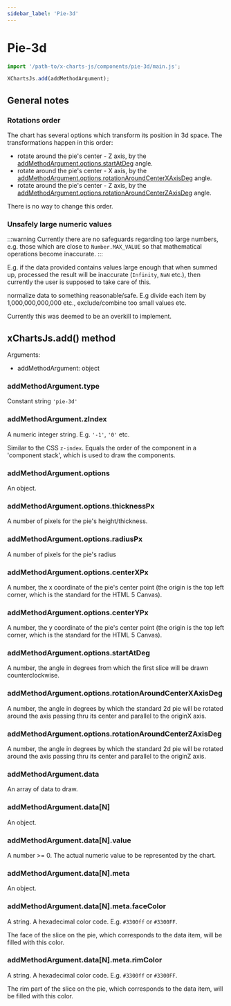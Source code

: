 ```yaml
---
sidebar_label: 'Pie-3d'
---
```


# Pie-3d

```js
import '/path-to/x-charts-js/components/pie-3d/main.js';

XChartsJs.add(addMethodArgument);
```

## General notes

### Rotations order

The chart has several options which transform its position in 3d space. The
transformations happen in this order:

- rotate around the pie's center - Z axis, by
the [addMethodArgument.options.startAtDeg](#addmethodargumentoptionsstartatdeg)
angle.
- rotate around the pie's center - X axis, by
the [addMethodArgument.options.rotationAroundCenterXAxisDeg](#addmethodargumentoptionsrotationaroundcenterxaxisdeg)
angle.
- rotate around the pie's center - Z axis, by
the [addMethodArgument.options.rotationAroundCenterZAxisDeg](#addmethodargumentoptionsrotationaroundcenterzaxisdeg)
angle.

There is no way to change this order.

### Unsafely large numeric values

:::warning
Currently there are no safeguards regarding too large numbers, e.g. those which
are close to `Number.MAX_VALUE` so that mathematical operations become
inaccurate.
:::

E.g. if the data provided contains values large enough that when summed up,
processed the result will be inaccurate (`Infinity`, `NaN` etc.), then currently
the user is supposed to take care of this.

normalize data to something reasonable/safe. E.g divide each item by
1,000,000,000,000 etc., exclude/combine too small values etc.

Currently this was deemed to be an overkill to implement.

## xChartsJs.add() method

Arguments:

- addMethodArgument: object

### addMethodArgument.type

Constant string `'pie-3d'`

### addMethodArgument.zIndex

A numeric integer string. E.g. `'-1'`, `'0'` etc.

Similar to the CSS `z-index`. Equals the order of the component in a 'component
stack', which is used to draw the components.

### addMethodArgument.options

An object.

### addMethodArgument.options.thicknessPx

A number of pixels for the pie's height/thickness.

### addMethodArgument.options.radiusPx

A number of pixels for the pie's radius

### addMethodArgument.options.centerXPx

A number, the x coordinate of the pie's center point (the origin is the top left
corner, which is the standard for the HTML 5 Canvas).

### addMethodArgument.options.centerYPx

A number, the y coordinate of the pie's center point (the origin is the top left
corner, which is the standard for the HTML 5 Canvas).

### addMethodArgument.options.startAtDeg

A number, the angle in degrees from which the first slice will be drawn
counterclockwise.

### addMethodArgument.options.rotationAroundCenterXAxisDeg

A number, the angle in degrees by which the standard 2d pie will be rotated
around the axis passing thru its center and parallel to the originX axis.

### addMethodArgument.options.rotationAroundCenterZAxisDeg

A number, the angle in degrees by which the standard 2d pie will be rotated
around the axis passing thru its center and parallel to the originZ axis.

### addMethodArgument.data

An array of data to draw.

### addMethodArgument.data[N]

An object.

### addMethodArgument.data[N].value

A number >= 0. The actual numeric value to be represented by the chart.

### addMethodArgument.data[N].meta

An object.

### addMethodArgument.data[N].meta.faceColor

A string. A hexadecimal color code. E.g. `#3300ff` or `#3300FF`.

The face of the slice on the pie, which corresponds to the data item, will be
filled with this color.

### addMethodArgument.data[N].meta.rimColor

A string. A hexadecimal color code. E.g. `#3300ff` or `#3300FF`.

The rim part of the slice on the pie, which corresponds to the data item, will
be filled with this color.
